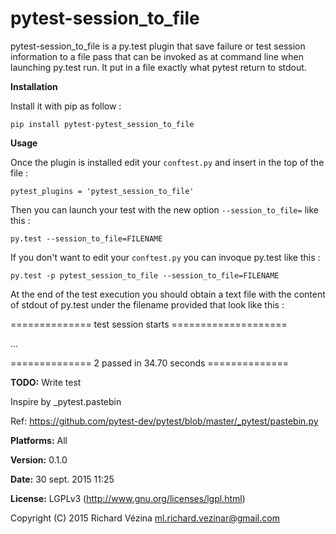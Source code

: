 pytest-session_to_file
======================

pytest-session_to_file is a py.test plugin that save failure or test session information to a file pass that can be
invoked as at command line when launching py.test run. It put in a file exactly what pytest return to stdout.

**Installation**


Install it with pip as follow :

    pip install pytest-pytest_session_to_file


**Usage**


Once the plugin is installed edit your `conftest.py` and insert in the top of the file :

    pytest_plugins = 'pytest_session_to_file'

Then you can launch your test with the new option `--session_to_file=` like this :

    py.test --session_to_file=FILENAME

If you don't want to edit your `conftest.py` you can invoque py.test like this :

    py.test -p pytest_session_to_file --session_to_file=FILENAME

At the end of the test execution you should obtain a text file with the content of stdout of py.test under the filename
provided that look like this :

============== test session starts ====================

...

============== 2 passed in 34.70 seconds ==============


**TODO:** Write test

Inspire by _pytest.pastebin

Ref: https://github.com/pytest-dev/pytest/blob/master/_pytest/pastebin.py



**Platforms:** All

**Version:** 0.1.0

**Date:** 30 sept. 2015 11:25

**License:** LGPLv3 (http://www.gnu.org/licenses/lgpl.html)

Copyright (C) 2015 Richard Vézina <ml.richard.vezinar@gmail.com>


